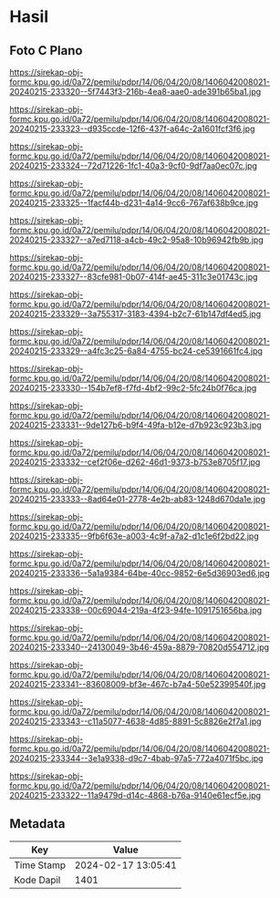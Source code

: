 # Hasil

## Foto C Plano

https://sirekap-obj-formc.kpu.go.id/0a72/pemilu/pdpr/14/06/04/20/08/1406042008021-20240215-233320--5f7443f3-216b-4ea8-aae0-ade391b65ba1.jpg

https://sirekap-obj-formc.kpu.go.id/0a72/pemilu/pdpr/14/06/04/20/08/1406042008021-20240215-233323--d935ccde-12f6-437f-a64c-2a1601fcf3f6.jpg

https://sirekap-obj-formc.kpu.go.id/0a72/pemilu/pdpr/14/06/04/20/08/1406042008021-20240215-233324--72d71226-1fc1-40a3-9cf0-9df7aa0ec07c.jpg

https://sirekap-obj-formc.kpu.go.id/0a72/pemilu/pdpr/14/06/04/20/08/1406042008021-20240215-233325--1facf44b-d231-4a14-9cc6-767af638b9ce.jpg

https://sirekap-obj-formc.kpu.go.id/0a72/pemilu/pdpr/14/06/04/20/08/1406042008021-20240215-233327--a7ed7118-a4cb-49c2-95a8-10b96942fb9b.jpg

https://sirekap-obj-formc.kpu.go.id/0a72/pemilu/pdpr/14/06/04/20/08/1406042008021-20240215-233327--83cfe981-0b07-414f-ae45-311c3e01743c.jpg

https://sirekap-obj-formc.kpu.go.id/0a72/pemilu/pdpr/14/06/04/20/08/1406042008021-20240215-233329--3a755317-3183-4394-b2c7-61b147df4ed5.jpg

https://sirekap-obj-formc.kpu.go.id/0a72/pemilu/pdpr/14/06/04/20/08/1406042008021-20240215-233329--a4fc3c25-6a84-4755-bc24-ce5391661fc4.jpg

https://sirekap-obj-formc.kpu.go.id/0a72/pemilu/pdpr/14/06/04/20/08/1406042008021-20240215-233330--154b7ef8-f7fd-4bf2-99c2-5fc24b0f76ca.jpg

https://sirekap-obj-formc.kpu.go.id/0a72/pemilu/pdpr/14/06/04/20/08/1406042008021-20240215-233331--9de127b6-b9f4-49fa-b12e-d7b923c923b3.jpg

https://sirekap-obj-formc.kpu.go.id/0a72/pemilu/pdpr/14/06/04/20/08/1406042008021-20240215-233332--cef2f06e-d262-46d1-9373-b753e8705f17.jpg

https://sirekap-obj-formc.kpu.go.id/0a72/pemilu/pdpr/14/06/04/20/08/1406042008021-20240215-233333--8ad64e01-2778-4e2b-ab83-1248d670da1e.jpg

https://sirekap-obj-formc.kpu.go.id/0a72/pemilu/pdpr/14/06/04/20/08/1406042008021-20240215-233335--9fb6f63e-a003-4c9f-a7a2-d1c1e6f2bd22.jpg

https://sirekap-obj-formc.kpu.go.id/0a72/pemilu/pdpr/14/06/04/20/08/1406042008021-20240215-233336--5a1a9384-64be-40cc-9852-6e5d36903ed6.jpg

https://sirekap-obj-formc.kpu.go.id/0a72/pemilu/pdpr/14/06/04/20/08/1406042008021-20240215-233338--00c69044-219a-4f23-94fe-1091751656ba.jpg

https://sirekap-obj-formc.kpu.go.id/0a72/pemilu/pdpr/14/06/04/20/08/1406042008021-20240215-233340--24130049-3b46-459a-8879-70820d554712.jpg

https://sirekap-obj-formc.kpu.go.id/0a72/pemilu/pdpr/14/06/04/20/08/1406042008021-20240215-233341--83608009-bf3e-467c-b7a4-50e52399540f.jpg

https://sirekap-obj-formc.kpu.go.id/0a72/pemilu/pdpr/14/06/04/20/08/1406042008021-20240215-233343--c11a5077-4638-4d85-8891-5c8826e2f7a1.jpg

https://sirekap-obj-formc.kpu.go.id/0a72/pemilu/pdpr/14/06/04/20/08/1406042008021-20240215-233344--3e1a9338-d9c7-4bab-97a5-772a4071f5bc.jpg

https://sirekap-obj-formc.kpu.go.id/0a72/pemilu/pdpr/14/06/04/20/08/1406042008021-20240215-233322--11a9479d-d14c-4868-b76a-9140e61ecf5e.jpg


## Metadata

| Key        | Value               |
| ---------- | ------------------- |
| Time Stamp | 2024-02-17 13:05:41 |
| Kode Dapil | 1401                |



